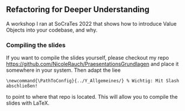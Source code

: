 ## Refactoring for Deeper Understanding

A workshop I ran at SoCraTes 2022 that shows how to introduce Value Objects into your codebase, and why.


### Compiling the slides

If you want to compile the slides yourself, please checkout my repo
https://github.com/NicoleRauch/PraesentationsGrundlagen
and place it somewhere in your system. Then adapt the liee
```
\newcommand{\PathToConfig}{../Y_Allgemeines/} % Wichtig: Mit Slash abschließen!
```
to point to where that repo is located. This will allow you to compile the slides with LaTeX.
